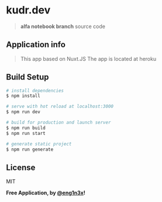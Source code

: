 # kudr.dev

> **alfa notebook branch** source code

## Application info

> This app based on Nuxt.JS
> The app is located at heroku

## Build Setup

```bash
# install dependencies
$ npm install

# serve with hot reload at localhost:3000
$ npm run dev

# build for production and launch server
$ npm run build
$ npm run start

# generate static project
$ npm run generate
```

## License

MIT

**Free Application, by [@eng1n3x](https://github.com/ENG1N3X?)!**
